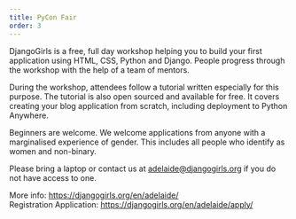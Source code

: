 ```yaml
---
title: PyCon Fair
order: 3
---
```


DjangoGirls is a free, full day workshop helping you to build your first application using HTML, CSS, Python and Django. People progress through the workshop with the help of a team of mentors.

During the workshop, attendees follow a tutorial written especially for this purpose. The tutorial is also open sourced and available for free. It covers creating your blog application from scratch, including deployment to Python Anywhere.

Beginners are welcome. We welcome applications from anyone with a marginalised experience of gender. This includes all people who identify as women and non-binary.

Please bring a laptop or contact us at adelaide@djangogirls.org if you do not have access to one.

More info: https://djangogirls.org/en/adelaide/  
Registration Application: https://djangogirls.org/en/adelaide/apply/
